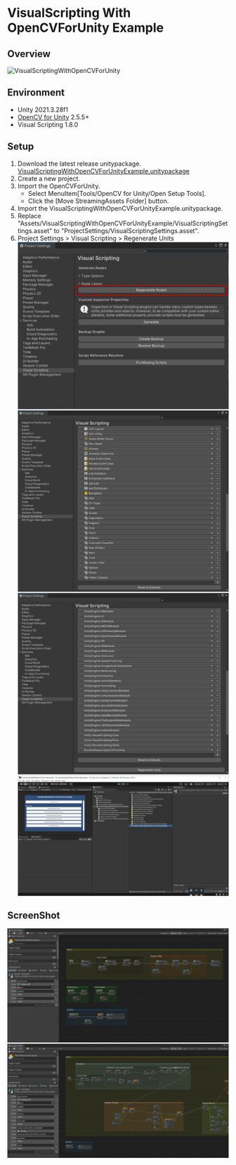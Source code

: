# VisualScripting With OpenCVForUnity Example

## Overview
![VisualScriptingWithOpenCVForUnity](https://user-images.githubusercontent.com/7920392/123110759-578d3200-d477-11eb-9068-7f74abf768f4.gif)

## Environment
* Unity 2021.3.28f1
* [OpenCV for Unity](https://assetstore.unity.com/packages/tools/integration/opencv-for-unity-21088?aid=1011l4ehR) 2.5.5+
* Visual Scripting 1.8.0


## Setup
1. Download the latest release unitypackage. [VisualScriptingWithOpenCVForUnityExample.unitypackage](https://github.com/EnoxSoftware/VisualScriptingWithOpenCVForUnityExample/releases)
1. Create a new project.
1. Import the OpenCVForUnity.
    * Select MenuItem[Tools/OpenCV for Unity/Open Setup Tools].
    * Click the [Move StreamingAssets Folder] button.
1. Import the VisualScriptingWithOpenCVForUnityExample.unitypackage.
1. Replace "Assets/VisualScriptingWithOpenCVForUnityExample/VisualScriptingSettings.asset" to "ProjectSettings/VisualScriptingSettings.asset".
1. Project Settings > Visual Scripting > Regenerate Units
![regenerate_units.png](regenerate_units.png)
![type_options.png](type_options.png)
![node_library.png](node_library.png)
![setup.png](setup.png)

## ScreenShot
![texture2dtomatexample.png](texture2dtomatexample.png) 
![facedetectionexample.png](facedetectionexample.png)


